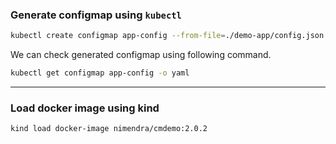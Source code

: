 ### Generate configmap using `kubectl`

```bash 
kubectl create configmap app-config --from-file=./demo-app/config.json
```

We can check generated configmap using following command.

```bash
kubectl get configmap app-config -o yaml
```
--- 

### Load docker image using kind

```bash
kind load docker-image nimendra/cmdemo:2.0.2
```





